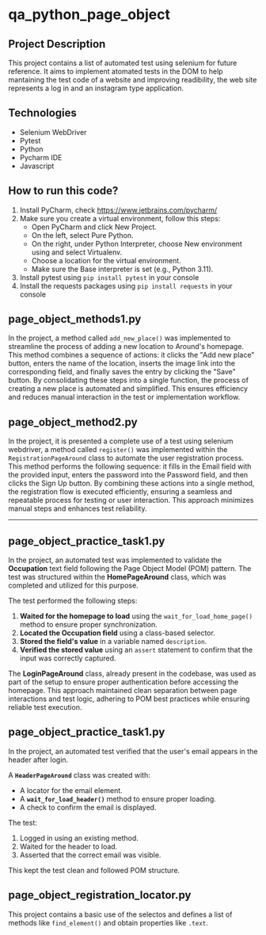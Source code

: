 # qa_python_page_object
## Project Description
This project contains a list of automated test using selenium for future reference. It aims to implement atomated tests in the DOM to help mantaining the test code of a website and improving readibility, the web site represents a log in and an instagram type application.

## Technologies
- Selenium WebDriver
- Pytest
- Python
- Pycharm IDE
- Javascript

## How to run this code?
1. Install PyCharm, check https://www.jetbrains.com/pycharm/
2. Make sure you create a virtual environment, follow this steps:
    - Open PyCharm and click New Project.
    - On the left, select Pure Python.
    - On the right, under Python Interpreter, choose New environment using and select Virtualenv.
    - Choose a location for the virtual environment.
    - Make sure the Base interpreter is set (e.g., Python 3.11).
3. Install pytest using ```pip install pytest``` in your console
4. Install the requests packages using ```pip install requests``` in your console

## page_object_methods1.py
In the project, a method called ```add_new_place()``` was implemented to streamline the process of adding a new location to Around's homepage. This method combines a sequence of actions: it clicks the "Add new place" button, enters the name of the location, inserts the image link into the corresponding field, and finally saves the entry by clicking the "Save" button. By consolidating these steps into a single function, the process of creating a new place is automated and simplified. This ensures efficiency and reduces manual interaction in the test or implementation workflow.

## page_object_method2.py
In the project, it is presented a complete use of a test using selenium webdriver, a method called ```register()``` was implemented within the ```RegistrationPageAround``` class to automate the user registration process. This method performs the following sequence: it fills in the Email field with the provided input, enters the password into the Password field, and then clicks the Sign Up button. By combining these actions into a single method, the registration flow is executed efficiently, ensuring a seamless and repeatable process for testing or user interaction. This approach minimizes manual steps and enhances test reliability.

---

## page_object_practice_task1.py
In the project, an automated test was implemented to validate the **Occupation** text field following the Page Object Model (POM) pattern. The test was structured within the **HomePageAround** class, which was completed and utilized for this purpose.  

The test performed the following steps:  
1. **Waited for the homepage to load** using the `wait_for_load_home_page()` method to ensure proper synchronization.  
2. **Located the Occupation field** using a class-based selector.  
3. **Stored the field's value** in a variable named `description`.  
4. **Verified the stored value** using an `assert` statement to confirm that the input was correctly captured.  

The **LoginPageAround** class, already present in the codebase, was used as part of the setup to ensure proper authentication before accessing the homepage. This approach maintained clean separation between page interactions and test logic, adhering to POM best practices while ensuring reliable test execution.

## page_object_practice_task1.py
In the project, an automated test verified that the user's email appears in the header after login.  

A **`HeaderPageAround`** class was created with:  
- A locator for the email element.  
- A **`wait_for_load_header()`** method to ensure proper loading.  
- A check to confirm the email is displayed.  

The test:  
1. Logged in using an existing method.  
2. Waited for the header to load.  
3. Asserted that the correct email was visible.  

This kept the test clean and followed POM structure.

## page_object_registration_locator.py
This project contains a basic use of the selectos and defines a list of methods like ```find_element()``` and obtain properties like ```.text```.
